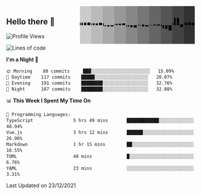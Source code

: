 <img width="307" align="right" src="https://raw.githubusercontent.com/SubZtep/SubZtep/master/assets/eq1.gif"/>

## Hello there 👋

<!--START_SECTION:waka-->
![Profile Views](http://img.shields.io/badge/Profile%20Views-0-blue)

![Lines of code](https://img.shields.io/badge/From%20Hello%20World%20I%27ve%20Written-833%20Thousand%20lines%20of%20code-blue)

**I'm a Night 🦉** 

```text
🌞 Morning    88 commits     ███░░░░░░░░░░░░░░░░░░░░░░   15.09% 
🌆 Daytime    117 commits    █████░░░░░░░░░░░░░░░░░░░░   20.07% 
🌃 Evening    191 commits    ████████░░░░░░░░░░░░░░░░░   32.76% 
🌙 Night      187 commits    ████████░░░░░░░░░░░░░░░░░   32.08%

```


📊 **This Week I Spent My Time On** 

```text
💬 Programming Languages: 
TypeScript               5 hrs 49 mins       ████████████░░░░░░░░░░░░░   48.94% 
Vue.js                   3 hrs 12 mins       ██████░░░░░░░░░░░░░░░░░░░   26.96% 
Markdown                 1 hr 15 mins        ██░░░░░░░░░░░░░░░░░░░░░░░   10.55% 
TOML                     48 mins             █░░░░░░░░░░░░░░░░░░░░░░░░   6.76% 
YAML                     23 mins             ░░░░░░░░░░░░░░░░░░░░░░░░░   3.31%

```


 Last Updated on 23/12/2021
<!--END_SECTION:waka-->
